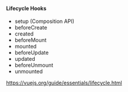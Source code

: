#### Lifecycle Hooks

- setup (Composition API)
- beforeCreate
- created
- beforeMount
- mounted
- beforeUpdate
- updated
- beforeUnmount
- unmounted


<aside class="notes">

https://vuejs.org/guide/essentials/lifecycle.html

</aside>
